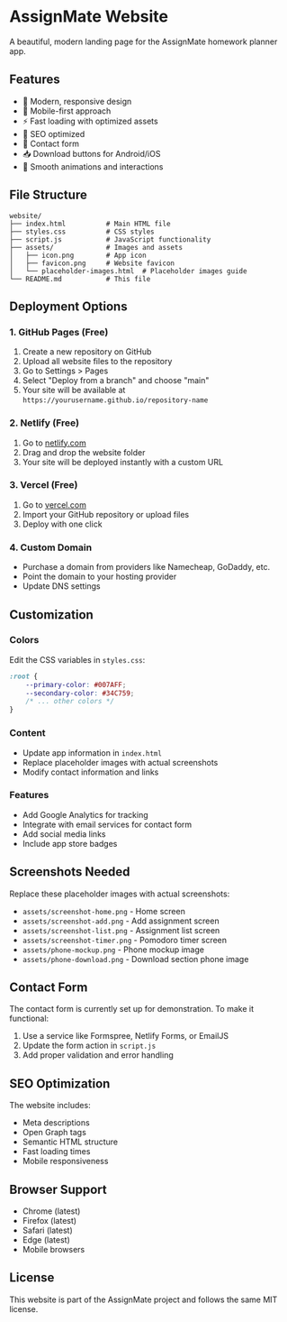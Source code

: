 # AssignMate Website

A beautiful, modern landing page for the AssignMate homework planner app.

## Features

- 🎨 Modern, responsive design
- 📱 Mobile-first approach
- ⚡ Fast loading with optimized assets
- 🎯 SEO optimized
- 📧 Contact form
- 📥 Download buttons for Android/iOS
- 🌟 Smooth animations and interactions

## File Structure

```
website/
├── index.html          # Main HTML file
├── styles.css          # CSS styles
├── script.js           # JavaScript functionality
├── assets/             # Images and assets
│   ├── icon.png        # App icon
│   ├── favicon.png     # Website favicon
│   └── placeholder-images.html  # Placeholder images guide
└── README.md           # This file
```

## Deployment Options

### 1. GitHub Pages (Free)
1. Create a new repository on GitHub
2. Upload all website files to the repository
3. Go to Settings > Pages
4. Select "Deploy from a branch" and choose "main"
5. Your site will be available at `https://yourusername.github.io/repository-name`

### 2. Netlify (Free)
1. Go to [netlify.com](https://netlify.com)
2. Drag and drop the website folder
3. Your site will be deployed instantly with a custom URL

### 3. Vercel (Free)
1. Go to [vercel.com](https://vercel.com)
2. Import your GitHub repository or upload files
3. Deploy with one click

### 4. Custom Domain
- Purchase a domain from providers like Namecheap, GoDaddy, etc.
- Point the domain to your hosting provider
- Update DNS settings

## Customization

### Colors
Edit the CSS variables in `styles.css`:
```css
:root {
    --primary-color: #007AFF;
    --secondary-color: #34C759;
    /* ... other colors */
}
```

### Content
- Update app information in `index.html`
- Replace placeholder images with actual screenshots
- Modify contact information and links

### Features
- Add Google Analytics for tracking
- Integrate with email services for contact form
- Add social media links
- Include app store badges

## Screenshots Needed

Replace these placeholder images with actual screenshots:
- `assets/screenshot-home.png` - Home screen
- `assets/screenshot-add.png` - Add assignment screen
- `assets/screenshot-list.png` - Assignment list screen
- `assets/screenshot-timer.png` - Pomodoro timer screen
- `assets/phone-mockup.png` - Phone mockup image
- `assets/phone-download.png` - Download section phone image

## Contact Form

The contact form is currently set up for demonstration. To make it functional:
1. Use a service like Formspree, Netlify Forms, or EmailJS
2. Update the form action in `script.js`
3. Add proper validation and error handling

## SEO Optimization

The website includes:
- Meta descriptions
- Open Graph tags
- Semantic HTML structure
- Fast loading times
- Mobile responsiveness

## Browser Support

- Chrome (latest)
- Firefox (latest)
- Safari (latest)
- Edge (latest)
- Mobile browsers

## License

This website is part of the AssignMate project and follows the same MIT license.

